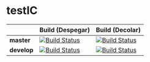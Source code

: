 # testIC

| | **Build (Despegar)** | **Build (Decolar)** |
|---|---|---|
|**master**|[![Build Status](https://app.bitrise.io/app/0b23a53c3c1466df/status.svg?token=-4y6XEoL6MnvnZ8d0HmHHA&branch=main)](https://app.bitrise.io/app/0b23a53c3c1466df)|[![Build Status](https://app.bitrise.io/app/0b23a53c3c1466df/status.svg?token=-4y6XEoL6MnvnZ8d0HmHHA&branch=main)](https://app.bitrise.io/app/0b23a53c3c1466df)|
|**develop**|[![Build Status](https://app.bitrise.io/app/0b23a53c3c1466df/status.svg?token=-4y6XEoL6MnvnZ8d0HmHHA&branch=main)](https://app.bitrise.io/app/0b23a53c3c1466df)|[![Build Status](https://app.bitrise.io/app/0b23a53c3c1466df/status.svg?token=-4y6XEoL6MnvnZ8d0HmHHA&branch=main)](https://app.bitrise.io/app/0b23a53c3c1466df)|
